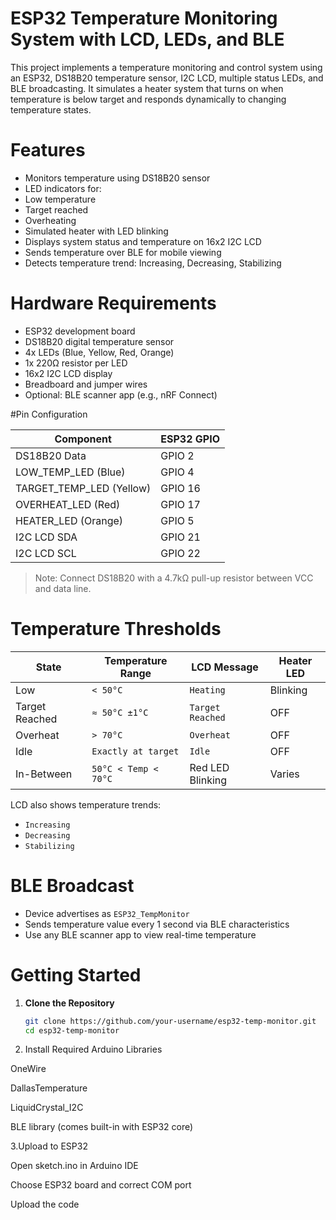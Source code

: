 # ESP32 Temperature Monitoring System with LCD, LEDs, and BLE

This project implements a temperature monitoring and control system using an ESP32, DS18B20 temperature sensor, I2C LCD, multiple status LEDs, and BLE broadcasting. It simulates a heater system that turns on when temperature is below target and responds dynamically to changing temperature states.


# Features

-  Monitors temperature using DS18B20 sensor
-  LED indicators for:
  - Low temperature
  - Target reached
  - Overheating
-  Simulated heater with LED blinking
-  Displays system status and temperature on 16x2 I2C LCD
- Sends temperature over BLE for mobile viewing
-  Detects temperature trend: Increasing, Decreasing, Stabilizing

# Hardware Requirements

- ESP32 development board
- DS18B20 digital temperature sensor
- 4x LEDs (Blue, Yellow, Red, Orange)
- 1x 220Ω resistor per LED
- 16x2 I2C LCD display
- Breadboard and jumper wires
- Optional: BLE scanner app (e.g., nRF Connect)

#Pin Configuration

| Component         | ESP32 GPIO |
|------------------|------------|
| DS18B20 Data      | GPIO 2     |
| LOW_TEMP_LED (Blue)    | GPIO 4     |
| TARGET_TEMP_LED (Yellow) | GPIO 16    |
| OVERHEAT_LED (Red)      | GPIO 17    |
| HEATER_LED (Orange)     | GPIO 5     |
| I2C LCD SDA        | GPIO 21    |
| I2C LCD SCL        | GPIO 22    |

> Note: Connect DS18B20 with a 4.7kΩ pull-up resistor between VCC and data line.

# Temperature Thresholds

| State            | Temperature Range          | LCD Message        | Heater LED |
|------------------|----------------------------|--------------------|------------|
| Low              | `< 50°C`                   | `Heating`          | Blinking   |
| Target Reached   | `≈ 50°C ±1°C`              | `Target Reached`   | OFF        |
| Overheat         | `> 70°C`                   | `Overheat`         | OFF        |
| Idle             | `Exactly at target`        | `Idle`             | OFF        |
| In-Between       | `50°C < Temp < 70°C`       | Red LED Blinking   | Varies     |

LCD also shows temperature trends:
-  `Increasing`
-  `Decreasing`
- `Stabilizing`

# BLE Broadcast

- Device advertises as `ESP32_TempMonitor`
- Sends temperature value every 1 second via BLE characteristics
- Use any BLE scanner app to view real-time temperature

# Getting Started

1. **Clone the Repository**
   ```bash
   git clone https://github.com/your-username/esp32-temp-monitor.git
   cd esp32-temp-monitor
2. Install Required Arduino Libraries

  OneWire

  DallasTemperature

  LiquidCrystal_I2C

  BLE library (comes built-in with ESP32 core)

3.Upload to ESP32

  Open sketch.ino in Arduino IDE

  Choose ESP32 board and correct COM port

  Upload the code
